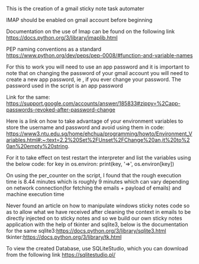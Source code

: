 This is the creation of a gmail sticky note task automater


IMAP should be enabled on gmail account before beginning


Documentation on the use of Imap can be found on the following link
https://docs.python.org/3/library/imaplib.html


PEP naming conventions as a standard
https://www.python.org/dev/peps/pep-0008/#function-and-variable-names


For this to work you will need to use an app password and it is important to note that on changing the password of your gmail account you will need to create a new app password, ie , if you ever change your password.
The password used in the script is an app password

Link for the same:
https://support.google.com/accounts/answer/185833#zippy=%2Capp-passwords-revoked-after-password-change


Here is a link on how to take advantage of your environment variables to store the username and password and avoid using them in code: https://www3.ntu.edu.sg/home/ehchua/programming/howto/Environment_Variables.html#:~:text=2.2%20Set%2FUnset%2FChange%20an,it%20to%20an%20empty%20string.

For it to take effect on test restart the interpreter and list the variables using the below code:
for key in os.environ:
    print(key, '=>', os.environ[key])


On using the per_counter on the script, I found that the rough execution time is 8.44 minutes which is roughly 9 minutes which can vary depending on network connection(for fetching the emails + payload of emails) and machine execution time


Never found an article on how to manipulate windows sticky notes code so as to allow what we have received after cleaning the context in emails to be directly injected on to sticky notes and so we build our own sticky notes application with the help of tkinter and sqlite3, below is the documentation for the same
sqlite3:https://docs.python.org/3/library/sqlite3.html
tkinter:https://docs.python.org/3/library/tk.html

To view the created Database, use SQLiteStudio, which you can download from the following link
https://sqlitestudio.pl/
